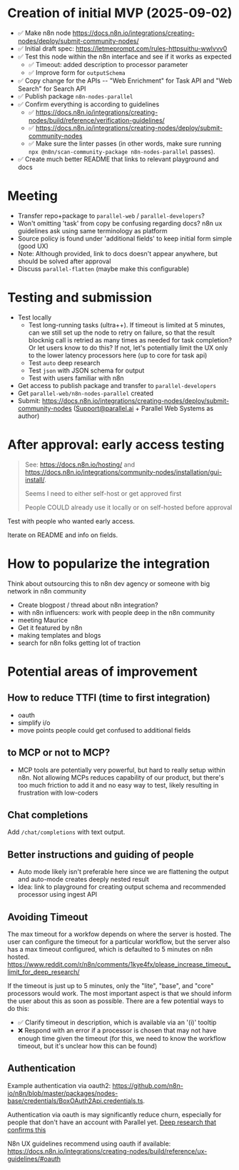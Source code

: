 # Creation of initial MVP (2025-09-02)

- ✅ Make n8n node https://docs.n8n.io/integrations/creating-nodes/deploy/submit-community-nodes/
- ✅ Initial draft spec: https://letmeprompt.com/rules-httpsuithu-wwlvvv0
- ✅ Test this node within the n8n interface and see if it works as expected
  - ✅ Timeout: added description to processor parameter
  - ✅ Improve form for `outputSchema`
- ✅ Copy change for the APIs -- "Web Enrichment" for Task API and "Web Search" for Search API
- ✅ Publish package `n8n-nodes-parallel`
- ✅ Confirm everything is according to guidelines
  - ✅ https://docs.n8n.io/integrations/creating-nodes/build/reference/verification-guidelines/
  - ✅ https://docs.n8n.io/integrations/creating-nodes/deploy/submit-community-nodes
  - ✅ Make sure the linter passes (in other words, make sure running `npx @n8n/scan-community-package n8n-nodes-parallel` passes).
- ✅ Create much better README that links to relevant playground and docs

# Meeting

- Transfer repo+package to `parallel-web` / `parallel-developers`?
- Won't omitting 'task' from copy be confusing regarding docs? n8n ux guidelines ask using same terminology as platform
- Source policy is found under 'additional fields' to keep initial form simple (good UX)
- Note: Although provided, link to docs doesn't appear anywhere, but should be solved after approval
- Discuss `parallel-flatten` (maybe make this configurable)

# Testing and submission

- Test locally
  - Test long-running tasks (ultra++). If timeout is limited at 5 minutes, can we still set up the node to retry on failure, so that the result blocknig call is retried as many times as needed for task completion? Or let users know to do this? If not, let's potentially limit the UX only to the lower latency processors here (up to core for task api)
  - Test `auto` deep research
  - Test `json` with JSON schema for output
  - Test with users familiar with n8n
- Get access to publish package and transfer to `parallel-developers`
- Get `parallel-web/n8n-nodes-parallel` created
- Submit: https://docs.n8n.io/integrations/creating-nodes/deploy/submit-community-nodes (Support@parallel.ai + Parallel Web Systems as author)

# After approval: early access testing

> See: https://docs.n8n.io/hosting/ and https://docs.n8n.io/integrations/community-nodes/installation/gui-install/.
>
> Seems I need to either self-host or get approved first
>
> People COULD already use it locally or on self-hosted before approval

Test with people who wanted early access.

Iterate on README and info on fields.

# How to popularize the integration

Think about outsourcing this to n8n dev agency or someone with big network in n8n community

- Create blogpost / thread about n8n integration?
- with n8n influencers: work with people deep in the n8n community
- meeting Maurice
- Get it featured by n8n
- making templates and blogs
- search for n8n folks getting lot of traction

# Potential areas of improvement

## How to reduce TTFI (time to first integration)

- oauth
- simplify i/o
- move points people could get confused to additional fields

## to MCP or not to MCP?

- MCP tools are potentially very powerful, but hard to really setup within n8n. Not allowing MCPs reduces capability of our product, but there's too much friction to add it and no easy way to test, likely resulting in frustration with low-coders

## Chat completions

Add `/chat/completions` with text output.

## Better instructions and guiding of people

- Auto mode likely isn't preferable here since we are flattening the output and auto-mode creates deeply nested result
- Idea: link to playground for creating output schema and recommended processor using ingest API

## Avoiding Timeout

The max timeout for a workfow depends on where the server is hosted. The user can configure the timeout for a particular workflow, but the server also has a max timeout configured, which is defaulted to 5 minutes on n8n hosted. https://www.reddit.com/r/n8n/comments/1kye4fx/please_increase_timeout_limit_for_deep_research/

If the timeout is just up to 5 minutes, only the "lite", "base", and "core" processors would work. The most important aspect is that we should inform the user about this as soon as possible. There are a few potential ways to do this:

- ✅ Clarify timeout in description, which is available via an '(i)' tooltip
- ❌ Respond with an error if a processor is chosen that may not have enough time given the timeout (for this, we need to know the workflow timeout, but it's unclear how this can be found)

## Authentication

Example authentication via oauth2: https://github.com/n8n-io/n8n/blob/master/packages/nodes-base/credentials/BoxOAuth2Api.credentials.ts.

Authentication via oauth is may significantly reduce churn, especially for people that don't have an account with Parallel yet. [Deep research that confirms this](https://claude.ai/public/artifacts/52c28da0-85b2-4fc8-9ca9-712cf949cbbb)

N8n UX guidelines recommend using oauth if available: https://docs.n8n.io/integrations/creating-nodes/build/reference/ux-guidelines/#oauth
